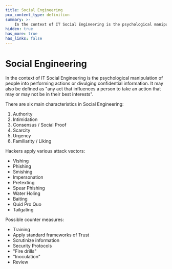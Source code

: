 ```yaml
---
title: Social Engineering
pcx_content_type: definition
summary: >-
    In the context of IT Social Engineering is the psychological manipulation of people into performing actions or divulging confidential information. It may also be defined as "any act that influences a person to take an action that may or may not be in their best interests".
hidden: true
has_more: true
has_links: false
---
```


# Social Engineering

In the context of IT Social Engineering is the psychological manipulation of people into performing actions or divulging confidential information. It may also be defined as "any act that influences a person to take an action that may or may not be in their best interests".

There are six main characteristics in Social Engineering:

1. Authority
2. Intimidation
3. Consensus / Social Proof
4. Scarcity
5. Urgency
6. Familiarity / Liking

Hackers apply various attack vectors:

-   Vishing
-   Phishing
-   Smishing
-   Impersonation
-   Pretexting
-   Spear Phishing
-   Water Holing
-   Baiting
-   Quid Pro Quo
-   Tailgating

Possible counter measures:

-   Training
-   Apply standard frameworks of Trust
-   Scrutinize information
-   Security Protocols
-   "Fire drills"
-   "Inoculation"
-   Review

